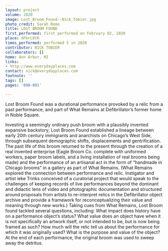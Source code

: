 ```yaml
---
layout: project
volume: 2020
image: Lost_Broom_Found--Nick_Tobier.jpg
photo_credit: Sarah Romo
title: LOST BROOM FOUND
first_performed: first performed on February 02, 2020
place: dFbrL8tR
times_performed: performed 5 in 2020
contributor: NICK TOBIER
collaborators: []
home: Ann Arbor, MI
links:
- http://www.everydayplaces.com
contact: nick@everydayplaces.com
footnote: ''
tags: []
pages: '090-091'

---
```


Lost Broom Found was a durational performance provoked by a relic from a past performance, and part of What Remains at Defibrillator’s former home in Noble Square. 

Investing a seemingly ordinary push broom with a plausibly invented expansive backstory, Lost Broom Found established a lineage between early 20th century immigrants and anarchists on Chicago’s West Side, through subsequent demographic shifts, displacements and gentrification. The past life of this broom returned to the present through the creation of a real invented enterprise (Eagle Broom Co. complete with uniformed workers, paper broom labels, and a living installation of real brooms being made) and the performance of an artisanal act in the form of “handmade in Chicago brooms” in a gallery as part of What Remains. (What Remains explored the connection between performance and relic. Instigator and artist ieke Trinks conceived of a curatorial project that would speak to the challenges of keeping records of live performances beyond the dominant and didactic lens of video and photographic documentation and structured around proposals from artists to re-interpret relics in the Defibrillator object archive and provide a framework for reconceptualizing their value and meaning through new works.) 
Taking cues from What Remains, Lost Broom found  tackled several questions, including: What impact does history have on a performance object’s status? What value does an object have when it is not specifically an artwork itself, or not intended to be, but is now being framed as such? How much will the relic tell us about the performance for which it was originally used? What is the purpose and value of the object? 
At the end of each performance, the original broom was used to sweep away the detritus.

